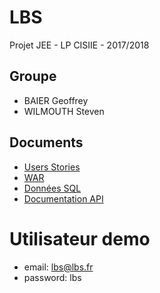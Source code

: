# LBS
Projet JEE - LP CISIIE - 2017/2018

## Groupe
* BAIER Geoffrey
* WILMOUTH Steven

## Documents
- [Users Stories](https://github.com/Manghao/LBS/blob/master/doc/LBS-stories-LP2.xlsx)
- [WAR](https://github.com/Manghao/LBS/tree/master/dist)
- [Données SQL](https://github.com/Manghao/LBS/tree/master/sql)
- [Documentation API](https://app.swaggerhub.com/apis/lbsjee/service-sandwichs/1.0)

# Utilisateur demo
  - email: lbs@lbs.fr
  - password: lbs
